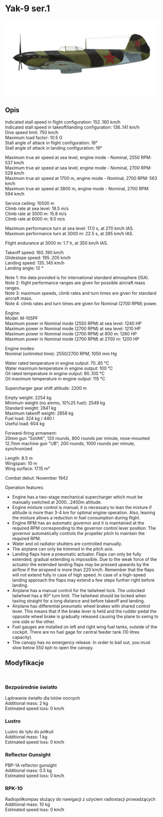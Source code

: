 # Yak-9 ser.1  
  
![yak9s1](../images/yak9s1.png)  
  
## Opis  
  
Indicated stall speed in flight configuration: 152..160 km/h  
Indicated stall speed in takeoff/landing configuration: 136..141 km/h  
Dive speed limit: 750 km/h  
Maximum load factor: 10.5 G  
Stall angle of attack in flight configuration: 18°  
Stall angle of attack in landing configuration: 16°  
  
Maximum true air speed at sea level, engine mode - Nominal, 2550 RPM: 537 km/h  
Maximum true air speed at sea level, engine mode - Nominal, 2700 RPM: 529 km/h  
Maximum true air speed at 1700 m, engine mode - Nominal, 2700 RPM: 563 km/h  
Maximum true air speed at 3800 m, engine mode - Nominal, 2700 RPM: 594 km/h  
  
Service ceiling: 10500 m  
Climb rate at sea level: 18.5 m/s  
Climb rate at 3000 m: 15.8 m/s  
Climb rate at 6000 m: 9.0 m/s  
  
Maximum performance turn at sea level: 17.0 s, at 270 km/h IAS.  
Maximum performance turn at 3000 m: 22.5 s, at 285 km/h IAS.  
  
Flight endurance at 3000 m: 1.7 h, at 350 km/h IAS.  
  
Takeoff speed: 160..190 km/h  
Glideslope speed: 195..205 km/h  
Landing speed: 135..145 km/h  
Landing angle: 12 °  
  
Note 1: the data provided is for international standard atmosphere (ISA).  
Note 2: flight performance ranges are given for possible aircraft mass ranges.  
Note 3: maximum speeds, climb rates and turn times are given for standard aircraft mass.  
Note 4: climb rates and turn times are given for Nominal (2700 RPM) power.  
  
Engine:  
Model: M-105PF  
Maximum power in Nominal mode (2550 RPM) at sea level: 1240 HP  
Maximum power in Nominal mode (2700 RPM) at sea level: 1210 HP  
Maximum power in Nominal mode (2700 RPM) at 800 m: 1260 HP  
Maximum power in Nominal mode (2700 RPM) at 2700 m: 1200 HP  
  
Engine modes:  
Nominal (unlimited time): 2550/2700 RPM, 1050 mm Hg  
  
Water rated temperature in engine output: 70..85 °C  
Water maximum temperature in engine output: 100 °C  
Oil rated temperature in engine output: 90..100 °C  
Oil maximum temperature in engine output: 115 °C  
  
Supercharger gear shift altitude: 2200 m  
  
Empty weight: 2254 kg  
Minimum weight (no ammo, 10%25 fuel): 2549 kg  
Standard weight: 2841 kg  
Maximum takeoff weight: 2858 kg  
Fuel load: 324 kg / 440 l  
Useful load: 604 kg  
  
Forward-firing armament:  
20mm gun "SsVAK", 120 rounds, 800 rounds per minute, nose-mounted  
12.7mm machine gun "UB", 200 rounds, 1000 rounds per minute, synchronized  
  
Length: 8.5 m  
Wingspan: 10 m  
Wing surface: 17.15 m²  
  
Combat debut: November 1942  
  
Operation features:  
- Engine has a two-stage mechanical supercharger which must be manually switched at 2000...2400m altitude.  
- Engine mixture control is manual; it is necessary to lean the mixture if altitude is more than 3-4 km for optimal engine operation. Also, leaning the mixture allows a reduction in fuel consumption during flight.  
- Engine RPM has an automatic governor and it is maintained at the required RPM corresponding to the governor control lever position. The governor automatically controls the propeller pitch to maintain the required RPM.  
- Water and oil radiator shutters are controlled manually.  
- The airplane can only be trimmed in the pitch axis.  
- Landing flaps have a pneumatic actuator. Flaps can only be fully extended; gradual extending is impossible. Due to the weak force of the actuator the extended landing flaps may be pressed upwards by the airflow if the airspeed is more than 220 km/h. Remember that the flaps will not extend fully in case of high speed. In case of a high-speed landing approach the flaps may extend a few steps further right before landing.  
- Airplane has a manual control for the tailwheel lock. The unlocked tailwheel has a 90° turn limit. The tailwheel should be locked when taxiing straight for a long distance and before takeoff and landing.  
- Airplane has differential pneumatic wheel brakes with shared control lever. This means that if the brake lever is held and the rudder pedal the opposite wheel brake is gradually released causing the plane to swing to one side or the other.  
- Fuel gauges are installed on left and right wing fuel tanks, outside of the cockpit. There are no fuel gage for central feeder tank (10 litres capacity).  
- The canopy has no emergency release. In order to bail out, you must slow below 550 kph to open the canopy.  
  
## Modyfikacje  
  ﻿
  
### Bezpośrednie światło  
  
Lądowanie światło dla lotów nocnych  
Additional mass: 2 kg  
Estimated speed loss: 0 km/h  ﻿
  
### Lustro  
  
Lustro do tyłu do półkuli  
Additional mass: 1 kg  
Estimated speed loss: 0 km/h  ﻿
  
### Reflector Gunsight  
  
PBP-1A reflector gunsight  
Additional mass: 0.5 kg  
Estimated speed loss: 0 km/h  ﻿
  
  
### RPK-10  
  
Radiopółkompas służący do nawigacji z użyciem radiostacji prowadzących  
Additional mass: 10 kg  
Estimated speed loss: 0 km/h  